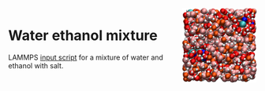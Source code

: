 <img align="right" width="30%" src="water-ethanol.png">

# Water ethanol mixture

LAMMPS [input script](input.lammps) for a mixture of water and ethanol with salt.
